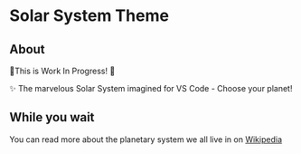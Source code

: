 # Solar System Theme
## About

📌This is Work In Progress! 📌  
  
✨ The marvelous Solar System imagined for VS Code - Choose your planet!
## While you wait
You can read more about the planetary system we all live in on [Wikipedia](https://en.wikipedia.org/wiki/Solar_System)